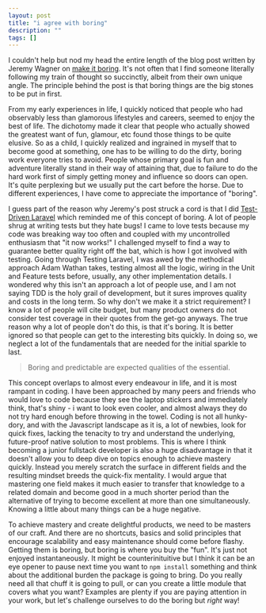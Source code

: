 ```yaml
---
layout: post
title: "i agree with boring"
description: ""
tags: []
---
```

I couldn't help but nod my head the entire length of the blog post written by Jeremy Wagner on [make it boring](https://jeremy.codes/blog/make-it-boring/). It's not often that I find someone literally following my train of thought so succinctly, albeit from their own unique angle. The principle behind the post is that boring things are the big stones to be put in first.

<!-- more -->

From my early experiences in life, I quickly noticed that people who had observably less than glamorous lifestyles and careers, seemed to enjoy the best of life. The dichotomy made it clear that people who actually showed the greatest want of fun, glamour, etc found those things to be quite elusive. So as a child, I quickly realized and ingrained in myself that to become good at something, one has to be willing to do the dirty, boring work everyone tries to avoid. People whose primary goal is fun and adventure literally stand in their way of attaining that, due to failure to do the hard work first of simply getting money and influence so doors can open. It's quite perplexing but we usually put the cart before the horse. Due to different experiences, I have come to appreciate the importance of "boring".

I guess part of the reason why Jeremy's post struck a cord is that I did [Test-Driven Laravel](https://course.testdrivenlaravel.com/) which reminded me of this concept of boring. A lot of people shrug at writing tests but they hate bugs! I came to love tests because my code was breaking way too often and coupled with my uncontrolled enthusiasm that "it now works!" I challenged myself to find a way to guarantee better quality right off the bat, which is how I got involved with testing. Going through Testing Laravel, I was awed by the methodical approach Adam Wathan takes, testing almost all the logic, wiring in the Unit and Feature tests before, usually, any other implementation details. I wondered why this isn't an approach a lot of people use, and I am not saying TDD is the holy grail of development, but it sures improves quality and costs in the long term. So why don't we make it a strict requirement? I know a lot of people will cite budget, but many product owners do not consider test coverage in their quotes from the get-go anyways. The true reason why a lot of people don't do this, is that it's boring. It is better ignored so that people can get to the interesting bits quickly. In doing so, we neglect a lot of the fundamentals that are needed for the initial sparkle to last.

> Boring and predictable are expected qualities of the essential. 

This concept overlaps to almost every endeavour in life, and it is most rampant in coding. I have been approached by many peers and friends who would love to code because they see the laptop stickers and immediately think, that's shiny - i want to look even cooler, and almost always they do not try hard enough before throwing in the towel. Coding is not all hunky-dory, and with the Javascript landscape as it is, a lot of newbies, look for quick fixes, lacking the tenacity to try and understand the underlying, future-proof native solution to most problems. This is where I think becoming a junior fullstack developer is also a huge disadvantage in that it doesn't allow you to deep dive on topics enough to achieve mastery quickly. Instead you merely scratch the surface in different fields and the resulting mindset breeds the quick-fix mentality. I would argue that mastering one field makes it much easier to transfer that knowledge to a related domain and become good in a much shorter period than the alternative of trying to become excellent at more than one simultaneously. Knowing a little about many things can be a huge negative.

To achieve mastery and create delightful products, we need to be masters of our craft. And there are no shortcuts, basics and solid principles that encourage scalability and easy maintenance should come before flashy. Getting them is boring, but boring is where you buy the "fun". It's just not enjoyed instantaneously. It might be counterinituitive but I think it can be an eye opener to pause next time you want to `npm install` something and think about the additional burden the package is going to bring. Do you really need all that chuff it is going to pull, or can you create a little module that covers what you want? Examples are plenty if you are paying attention in your work, but let's challenge ourselves to do the boring but *right* way!

